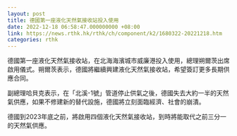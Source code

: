```yaml
---
layout: post
title: 德國第一座液化天然氣接收站投入使用
date: 2022-12-18 06:58:47.000000000 +08:00
link: https://news.rthk.hk/rthk/ch/component/k2/1680322-20221218.htm
categories: rthk
---
```


德國第一座液化天然氣接收站，在北海海濱城市威廉港投入使用，總理朔爾茨出席啟用儀式。朔爾茨表示，德國將繼續興建液化天然氣接收站，希望簽訂更多長期供應合同。

副總理哈貝克表示，在「北溪-1號」管道停止供氣之後，德國失去大約一半的天然氣供應，如果不修建新的替代設施，德國將立刻面臨經濟、社會的崩潰。

德國到2023年底之前，將啟用四個液化天然氣接收站，到時將能取代之前三分一的天然氣供應。
